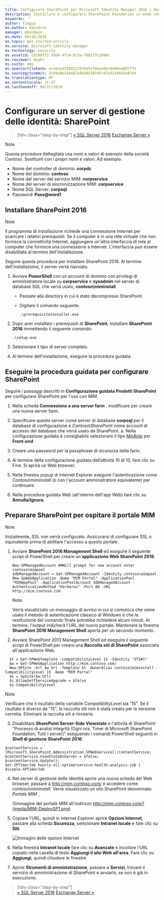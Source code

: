 ```yaml
---
title: Configurare SharePoint per Microsoft Identity Manager 2016 | Documentazione Microsoft
description: Installare e configurare SharePoint Foundation in modo che possa ospitare la pagina del portale MIM.
keywords: ''
author: fimguy
ms.author: davidste
manager: mbaldwin
ms.date: 04/26/2018
ms.topic: get-started-article
ms.service: microsoft-identity-manager
ms.technology: security
ms.assetid: c01487f2-3de6-4fc4-8c3a-7d62f7c2496c
ms.reviewer: mwahl
ms.suite: ems
ms.openlocfilehash: eceb1ed31b0212970d5cf0eae0bc8d96aa087ff5
ms.sourcegitcommit: 32d9a963a4487a8649210745c97a3254645e8744
ms.translationtype: HT
ms.contentlocale: it-IT
ms.lasthandoff: 04/27/2018
---
```

# <a name="set-up-an-identity-management-server-sharepoint"></a>Configurare un server di gestione delle identità: SharePoint

>[!div class="step-by-step"]
[« SQL Server 2016](prepare-server-sql2016.md)
[Exchange Server »](prepare-server-exchange.md)

> [!NOTE]
> Questa procedura dettagliata usa nomi e valori di esempio della società Contoso. Sostituirli con i propri nomi e valori. Ad esempio:
> - Nome del controller di dominio: **corpdc**
> - Nome del dominio: **contoso**
> - Nome del server del servizio MIM: **corpservice**
> - Nome del server di sincronizzazione MIM: **corpservice**
> - Nome SQL Server: **corpsql**
> - Password: **Pass@word1**


## <a name="install-sharepoint-2016"></a>Installare **SharePoint 2016**

> [!NOTE]
> Il programma di installazione richiede una connessione Internet per scaricare i relativi prerequisiti. Se il computer è in una rete virtuale che non fornisce la connettività Internet, aggiungere un'altra interfaccia di rete al computer che fornisce una connessione a Internet. L'interfaccia può essere disabilitata al termine dell'installazione.

Seguire questa procedura per installare SharePoint 2016. Al termine dell'installazione, il server verrà riavviato.

1.  Avviare **PowerShell** con un account di dominio con privilegi di amministratore locale su **corpservice** e **sysadmin** nel server di database SQL che verrà usato, **contoso\miminstall**.

    -   Passare alla directory in cui è stato decompresso SharePoint.

    -   Digitare il comando seguente.

        ```
        .\prerequisiteinstaller.exe
        ```

2.  Dopo aver installato i prerequisiti di **SharePoint**, installare **SharePoint 2016** immettendo il seguente comando:

    ```
    .\setup.exe
    ```

3.  Selezionare il tipo di server completo.

4.  Al termine dell'installazione, eseguire la procedura guidata.

## <a name="run-the-wizard-to-configure-sharepoint"></a>Eseguire la procedura guidata per configurare SharePoint

Seguire i passaggi descritti in **Configurazione guidata Prodotti SharePoint** per configurare SharePoint per l'uso con MIM.

1. Nella scheda **Connessione a una server farm** , modificare per creare una nuova server farm.

2. Specificare questo server come server di database **corpsql** per il database di configurazione e *Contoso\SharePoint* come account di accesso del database che verrà usato da SharePoint.
    a. Nella configurazione guidata è consigliabile selezionare il tipo [MinRole](https://docs.microsoft.com/en-us/sharepoint/install/overview-of-minrole-server-roles-in-sharepoint-server-2016) per **Front-end**
3. Creare una password per la passphrase di sicurezza della farm.

4. Al termine della configurazione guidata dell’attività 10 di 10, fare clic su Fine. Si aprirà un Web browser.

5. Nella finestra popup di Internet Explorer eseguire l'autenticazione come *Contoso\miminstall* (o con l'account amministratore equivalente) per continuare.

6. Nella procedura guidata Web (all'interno dell'app Web) fare clic su **Annulla/Ignora**.


## <a name="prepare-sharepoint-to-host-the-mim-portal"></a>Preparare SharePoint per ospitare il portale MIM

> [!NOTE]
> Inizialmente, SSL non verrà configurato. Assicurarsi di configurare SSL o equivalente prima di abilitare l'accesso a questo portale.

1. Avviare **SharePoint 2016 Management Shell** ed eseguire il seguente script di PowerShell per creare un'**applicazione Web SharePoint 2016**.

    ```
    New-SPManagedAccount ##Will prompt for new account enter contoso\mimpool 
    $dbManagedAccount = Get-SPManagedAccount -Identity contoso\mimpool
    New-SpWebApplication -Name "MIM Portal" -ApplicationPool "MIMAppPool" -ApplicationPoolAccount $dbManagedAccount -AuthenticationMethod "Kerberos" -Port 80 -URL http://mim.contoso.com
    ```

    > [!NOTE]
    > Verrà visualizzato un messaggio di avviso in cui si comunica che viene usato il metodo di autenticazione classico di Windows e che la restituzione del comando finale potrebbe richiedere alcuni minuti. Al termine, l'output indicherà l'URL del nuovo portale. Mantenere la finestra **SharePoint 2016 Management Shell** aperta per un secondo momento.

2. Avviare SharePoint 2013 Management Shell ed eseguire il seguente script di PowerShell per creare una **Raccolta siti di SharePoint** associata all'applicazione Web.

  ```
    $t = Get-SPWebTemplate -compatibilityLevel 15 -Identity "STS#1"
    $w = Get-SPWebApplication http://mim.contoso.com/
    New-SPSite -Url $w.Url -Template $t -OwnerAlias contoso\miminstall -CompatibilityLevel 15 -Name "MIM Portal"
    $s = SpSite($w.Url)
    $s.AllowSelfServiceUpgrade = $false
    $s.CompatibilityLevel
  ```

  > [!NOTE]
  > Verificare che il risultato della variabile *CompatibilityLevel* sia "15". Se il risultato è diverso da "15", la raccolta siti non è stata creata per la versione corretta. Eliminare la raccolta siti e ricrearla.

3. Disabilitare **SharePoint Server-Side Viewstate** e l'attività di SharePoint "Processo di analisi integrità (Ogni ora, Timer di Microsoft SharePoint Foundation, Tutti i server)" eseguendo i comandi PowerShell seguenti in **Shell di gestione SharePoint 2016**:

  ```
  $contentService = [Microsoft.SharePoint.Administration.SPWebService]::ContentService;
  $contentService.ViewStateOnServer = $false;
  $contentService.Update();
  Get-SPTimerJob hourly-all-sptimerservice-health-analysis-job | disable-SPTimerJob
  ```

4. Nel server di gestione delle identità aprire una nuova scheda del Web browser, passare a http://mim.contoso.com/ e accedere come *contoso\miminstall*.  Verrà visualizzato un sito SharePoint denominato *Portale MIM* .

    ![Immagine del portale MIM all'indirizzo http://mim.contoso.com/](media/MIM-DeploySP1.png)

5. Copiare l'URL, quindi in Internet Explorer aprire **Opzioni Internet**, passare alla scheda **Sicurezza**, selezionare **Intranet locale** e fare clic su **Siti**.

    ![Immagini delle opzioni Internet](media/MIM-DeploySP2.png)

6. Nella finestra **Intranet locale** fare clic su **Avanzate** e incollare l'URL copiato nella casella di testo **Aggiungi il sito Web all'area**. Fare clic su **Aggiungi**, quindi chiudere le finestre.

7. Aprire **Strumenti di amministrazione**, passare a **Servizi**, trovare il servizio di amministrazione di SharePoint e avviarlo, se non è già in esecuzione.

>[!div class="step-by-step"]  
[« SQL Server 2016](prepare-server-sql2016.md)
[Exchange Server »](prepare-server-exchange.md)
